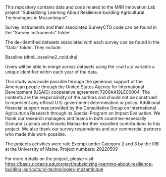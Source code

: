 This repository contains data and code related to the MRR Innovation Lab project "Subsidizing Learning About Resilience-building Agricultural Technologies in Mozambique".

Survey instruments and their associated SurveyCTO code can be found in the "Survey Instruments" folder. 

The de-identified datasets associated with each survey can be found in the "Data" folder. They include:

Baseline (dtmii_baseline2_noid.dta)

Users will be able to merge across datasets using the `stableid` variable a unique identifier within each year of the data.

This study was made possible through the generous support of the American people through the United States Agency for International Development (USAID) cooperative agreement 7200AA19LE00004. The contents are the responsibility of the authors and should not be construed to represent any official U.S. government determination or policy. Additional financial support was provided by the Consultative Group on International Agriculturla Research through its Special Program on Impact Evaluation. We thank our research managers and teams in both countries–especially Osmund Lupindu and Aniceto Matias–for their excellent contributions to this project. We also thank our survey respondents and our commercial partners who made this work possible.

The projects activities were rule Exempt under Category 2 and 3 by the IRB at the University of Maine. Project numbers: 20220509

For more details on the project, please visit: https://basis.ucdavis.edu/project/subsidizing-learning-about-resilience-building-agricultural-technologies-mozambique
